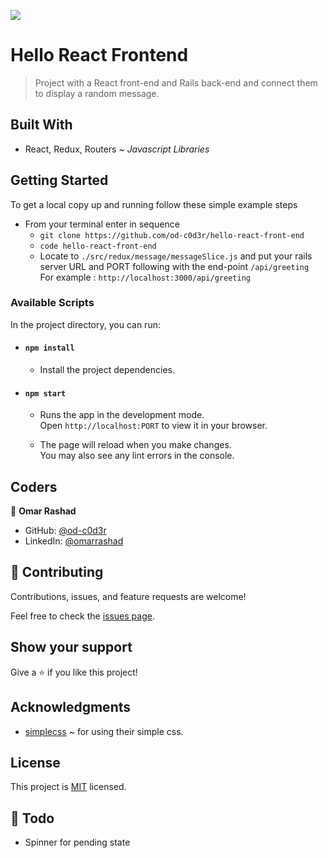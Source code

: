 ![](https://img.shields.io/badge/Microverse-blueviolet)

# Hello React Frontend

> Project with a React front-end and Rails back-end and connect them to display a random message. 

## Built With

- React, Redux, Routers ~ _Javascript Libraries_ 

## Getting Started

To get a local copy up and running follow these simple example steps

- From your terminal enter in sequence
  - `git clone https://github.com/od-c0d3r/hello-react-front-end`
  - `code hello-react-front-end`
  - Locate to `./src/redux/message/messageSlice.js` and put your rails server URL and PORT following with the end-point `/api/greeting` \
  For example : `http://localhost:3000/api/greeting`

### Available Scripts

In the project directory, you can run:

- #### `npm install`

  - Install the project dependencies.

- #### `npm start`

  - Runs the app in the development mode.\
Open `http://localhost:PORT` to view it in your browser.

  - The page will reload when you make changes.\
You may also see any lint errors in the console.

## Coders

👤 **Omar Rashad**

- GitHub: [@od-c0d3r](https://github.com/githubhandle)
- LinkedIn: [@omarrashad](https://linkedin.com/in/omarrashad)

## 🤝 Contributing

Contributions, issues, and feature requests are welcome!

Feel free to check the [issues page](../../issues/).

## Show your support

Give a ⭐️ if you like this project!

## Acknowledgments

-  [simplecss](https://simplecss.org/) ~ for using their simple css.

## License

This project is [MIT](./MIT.md) licensed.

## 📝 Todo

- Spinner for pending state
